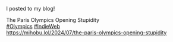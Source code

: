 I posted to my blog!

The Paris Olympics Opening Stupidity  
[\#<span>Olympics</span>](https://social.lol/tags/Olympics) [\#<span>IndieWeb</span>](https://social.lol/tags/IndieWeb)  
[<span class="invisible">https://</span><span class="ellipsis">mihobu.lol/2024/07/the-paris-o</span><span class="invisible">lympics-opening-stupidity</span>](https://mihobu.lol/2024/07/the-paris-olympics-opening-stupidity)